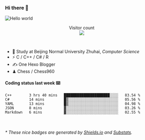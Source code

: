 ### Hi there 👋


<img src="https://raw.githubusercontent.com/sagar-viradiya/sagar-viradiya/master/resources/banner.png" alt="Hello world">
<p align="center"> 
  Visitor count<br/>
  <img src="https://profile-counter.glitch.me/youszoe/count.svg" />
</p>

<br/>


- 🍻  Study at Beijing Normal University Zhuhai, _Computer Science_
- ⚡  C / C++ / C# / R
- ✍️  One Hexo Blogger
- ♟  Chess / Chess960 


#### Coding status last week ⌨️

<!--START_SECTION:waka-->
```text
C++        3 hrs 40 mins   █████████████████████░░░░   83.54 % 
C#         14 mins         █▒░░░░░░░░░░░░░░░░░░░░░░░   05.56 % 
YAML       13 mins         █▒░░░░░░░░░░░░░░░░░░░░░░░   04.98 % 
JSON       8 mins          ▓░░░░░░░░░░░░░░░░░░░░░░░░   03.26 % 
Markdown   6 mins          ▓░░░░░░░░░░░░░░░░░░░░░░░░   02.55 % 
```
<!--END_SECTION:waka-->

<br/>
<center><img src="http://ghchart.rshah.org/409ba5/yousazoe" alt="" /></center>


<h6>* These nice badges are generated by <a href="https://shields.io/">Shields.io</a> and <a href="https://github.com/spencerwooo/Substats">Substats</a>.</h6>
